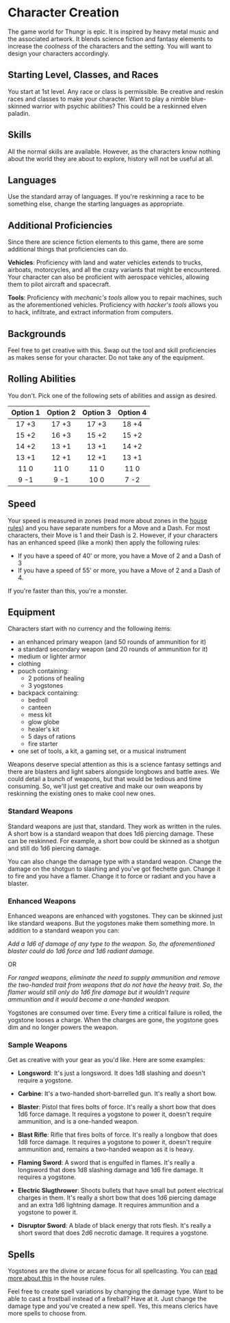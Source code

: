 # Character Creation

The game world for Thungr is epic. It is inspired by heavy metal music and the associated artwork. It blends science fiction and fantasy elements to increase the _coolness_ of the characters and the setting. You will want to design your characters accordingly.

## Starting Level, Classes, and Races

You start at 1st level. Any race or class is permissible. Be creative and reskin races and classes to make your character. Want to play a nimble blue-skinned warrior with psychic abilities? This could be a reskinned elven paladin.

## Skills

All the normal skills are available. However, as the characters know nothing about the world they are about to explore, history will not be useful at all.

## Languages

Use the standard array of languages. If you're reskinning a race to be something else, change the starting languages as appropriate.

## Additional Proficiencies

Since there are science fiction elements to this game, there are some additional things that proficiencies can do.

**Vehicles**: Proficiency with land and water vehicles extends to trucks, airboats, motorcycles, and all the crazy variants that might be encountered. Your character can also be proficient with aerospace vehicles, allowing them to pilot aircraft and spacecraft.

**Tools**: Proficiency with *mechanic's tools* allow you to repair machines, such as the aforementioned vehicles. Proficiency with *hacker's tools* allows you to hack, infiltrate, and extract information from computers.

## Backgrounds

Feel free to get creative with this. Swap out the tool and skill proficiencies as makes sense for your character. Do not take any of the equipment.

## Rolling Abilities

You don't. Pick one of the following sets of abilities and assign as desired.

| Option 1 | Option 2 | Option 3 | Option 4 |
|:--------:|:--------:|:--------:|:--------:|
|  17 +3   |  17 +3   |  17 +3   |  18 +4   |
|  15 +2   |  16 +3   |  15 +2   |  15 +2   |
|  14 +2   |  13 +1   |  13 +1   |  14 +2   |
|  13 +1   |  12 +1   |  12 +1   |  13 +1   |
|  11  0   |  11  0   |  11  0   |  11  0   |
|   9 -1   |   9 -1   |  10  0   |   7 -2   |

## Speed

Your speed is measured in zones (read more about zones in the [house rules](house-rules)) and you have separate numbers for a Move and a Dash. For most characters, their Move is 1 and their Dash is 2. However, if your characters has an enhanced speed (like a monk) then apply the following rules:

- If you have a speed of 40' or more, you have a Move of 2 and a Dash of 3
- If you have a speed of 55' or more, you have a Move of 2 and a Dash of 4.

If you're faster than this, you're a monster.

## Equipment

Characters start with no currency and the following items:

- an enhanced primary weapon (and 50 rounds of ammunition for it)
- a standard secondary weapon (and 20 rounds of ammunition for it)
- medium or lighter armor
- clothing
- pouch containing:
  - 2 potions of healing
  - 3 yogstones
- backpack containing:
  - bedroll
  - canteen
  - mess kit
  - glow globe
  - healer's kit
  - 5 days of rations
  - fire starter
- one set of tools, a kit, a gaming set, or a musical instrument

Weapons deserve special attention as this is a science fantasy settings and there are blasters and light sabers alongside longbows and battle axes. We could detail a bunch of weapons, but that would be tedious and time consuming. So, we'll just get creative and make our own weapons by reskinning the existing ones to make cool new ones.

### Standard Weapons

Standard weapons are just that, standard. They work as written in the rules. A short bow is a standard weapon that does 1d6 piercing damage. These can be reskinned. For example, a short bow could be skinned as a shotgun and still do 1d6 piercing damage.

You can also change the damage type with a standard weapon. Change the damage on the shotgun to slashing and you've got flechette gun. Change it to fire and you have a flamer. Change it to force or radiant and you have a blaster.

### Enhanced Weapons

Enhanced weapons are enhanced with yogstones. They can be skinned just like standard weapons. But the yogstones make them something more. In addition to a standard weapon you can:

_Add a 1d6 of damage of any type to the weapon. So, the aforementioned blaster could do 1d6 force and 1d6 radiant damage._

OR

_For ranged weapons, eliminate the need to supply ammunition and remove the two-handed trait from weapons that do not have the heavy trait. So, the flamer would still only do 1d6 fire damage but it wouldn't require ammunition and it would become a one-handed weapon._

Yogstones are consumed over time. Every time a critical failure is rolled, the yogstone looses a charge. When the charges are gone, the yogstone goes dim and no longer powers the weapon.

### Sample Weapons

Get as creative with your gear as you'd like. Here are some examples:

- **Longsword**: It's just a longsword. It does 1d8 slashing and doesn't require a yogstone.

- **Carbine**: It's a two-handed short-barrelled gun. It's really a short bow.

- **Blaster**: Pistol that fires bolts of force. It's really a short bow that does 1d6 force damage. It requires a yogstone to power it, doesn't require ammunition, and is a one-handed weapon.

- **Blast Rifle**: Rifle that fires bolts of force. It's really a longbow that does 1d8 force damage. It requires a yogstone to power it, doesn't require ammunition and, remains a two-handed weapon as it is heavy.

- **Flaming Sword**: A sword that is engulfed in flames. It's really a longsword that does 1d8 slashing damage and 1d6 fire damage. It requires a yogstone.

- **Electric Slugthrower**: Shoots bullets that have small but potent electrical charges in them. It's really a short bow that does 1d6 piercing damage and an extra 1d6 lightning damage. It requires ammunition and a yogstone to power it.

- **Disruptor Sword**: A blade of black energy that rots flesh. It's really a short sword that does 2d6 necrotic damage. It requires a yogstone.

## Spells

Yogstones are the divine or arcane focus for all spellcasting. You can [read more about this](house-rules) in the house rules.

Feel free to create spell variations by changing the damage type. Want to be able to cast a frostball instead of a fireball? Have at it. Just change the damage type and you've created a new spell. Yes, this means clerics have more spells to choose from.
